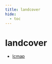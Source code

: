 ```yaml
---
title: landcover
hide:
  - toc
---
```


# landcover

- [lcmap](https://cu-esiil.github.io/data-library/lcmap/)  
  <small></small>